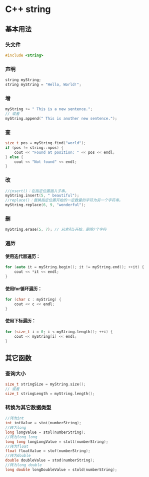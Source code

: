 # C++ string

## 基本用法

### 头文件

```c++
#include <string>
```

### 声明

```c++
string myString;
string myString = "Hello, World!";
```

### 增

```c++
myString += " This is a new sentence.";
// 或者
myString.append(" This is another new sentence.");
```

### 查

```c++
size_t pos = myString.find("world");
if (pos != string::npos) {
    cout << "Found at position: " << pos << endl;
} else {
    cout << "Not found" << endl;
}
```

### 改

```c++
//insert()：在指定位置插入子串。
myString.insert(5, " beautiful");
//replace()：替换指定位置开始的一定数量的字符为另一个字符串。
myString.replace(6, 9, "wonderful");
```

### 删

```c++
myString.erase(5, 7); // 从索引5开始，删除7个字符
```

### 遍历

#### 使用迭代器遍历：

```c++
for (auto it = myString.begin(); it != myString.end(); ++it) {
    cout << *it << endl;
}
```

#### 使用for循环遍历：

```c++
for (char c : myString) {
    cout << c << endl;
}
```

#### 使用下标遍历：

```c++
for (size_t i = 0; i < myString.length(); ++i) {
    cout << myString[i] << endl;
}
```

## 其它函数

### 查询大小

```c++
size_t stringSize = myString.size();
// 或者
size_t stringLength = myString.length();
```

### 转换为其它数据类型

```c++
//转为int
int intValue = stoi(numberString);
//转为long
long longValue = stol(numberString);
//转为long long
long long longLongValue = stoll(numberString);
//转为float
float floatValue = stof(numberString);
//转为double
double doubleValue = stod(numberString);
//转为long double
long double longDoubleValue = stold(numberString);
```





